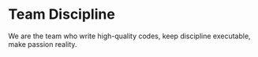# Team Discipline
We are the team who write high-quality codes, keep discipline executable, make passion reality.
